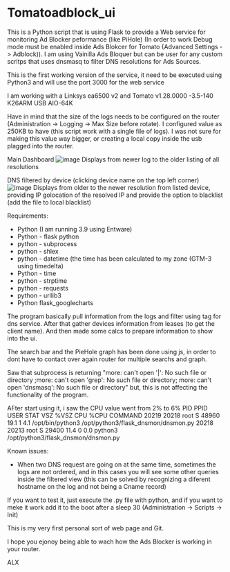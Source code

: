 # Tomatoadblock_ui
This is a Python script that is using Flask to provide a Web service for monitoring Ad Blocker peformance (like PiHole) (In order to work Debug mode must be enabled inside Ads Blokcer for Tomato {Advanced Settings -> Adblock)). I am using Vainilla Ads Bloquer but can be user for any custom scritps that uses dnsmasq to filter DNS resolutions for Ads Sources.

This is the first working version of the service, it need to be executed using Python3 and will use the port 3000 for the web service

I am working with a Linksys ea6500 v2 and Tomato v1.28.0000 -3.5-140 K26ARM USB AIO-64K

Have in mind that the size of the logs needs to be configured on the router (Administration -> Logging -> Max Size before rotate). I configured value as 250KB to have (this script work with a single file of logs). I was not sure for making this value way bigger, or creating a local copy inside the usb plagged into the router.

Main Dashboard
![image](https://user-images.githubusercontent.com/86429971/123818791-aa2f7980-d8cf-11eb-8e2b-65cb91213167.png)
Displays from newer log to the older listing of all resolutions

DNS filtered by device (clicking device name on the top left corner)
![image](https://user-images.githubusercontent.com/86429971/125877666-d9e8e6aa-ef29-4c10-bf90-c0450976b14b.png)
Displays from older to the newer resolution from listed device, providing IP golocation of the resolved IP and provide the option to blacklist (add the file to local blacklist)

Requirements:
* Python (I am running 3.9 using Entware)
* Python -  flask python
* python -  subprocess
* python -  shlex
* python -  datetime (the time has been calculated to my zone (GTM-3 using timedelta)
* Python -  time
* python -  strptime
* python -  requests
* python -  urllib3
* Python flask_googlecharts

The program basically pull information from the logs and filter using tag for dns service. After that gather devices information from leases (to get the client name). And then made some calcs to prepare information to show into the ui.

The search bar and the PieHole graph has been done using js, in order to dont have to contact over again router for multiple searchs and graph.

Saw that subprocess is returning "more: can't open '|': No such file or directory ;more: can't open 'grep': No such file or directory; more: can't open 'dnsmasq': No such file or directory" but, this is not affecting the functionality of the program.

AFter start using it, i saw the CPU value went from 2% to 6%
  PID  PPID USER     STAT   VSZ %VSZ CPU %CPU COMMAND
20219 20218 root     S    48960 19.1   1  4.1 /opt/bin/python3 /opt/python3/flask_dnsmon/dnsmon.py
20218 20213 root     S    29400 11.4   0  0.0 python3 /opt/python3/flask_dnsmon/dnsmon.py


Known issues:
* When two DNS request are going on at the same time, sometimes the logs are not ordered, and in this cases you will see some other queries inside the filtered view (this can be solved by recognizing a diferent hostname on the log and not being a Cname record)

If you want to test it, just execute the .py file with python, and if you want to meke it work add it to the boot after a sleep 30 (Administration -> Scripts -> Init) 

This is my very first personal sort of web page and Git.

I hope you ejonoy being able to wach how the Ads Blocker is working in your router.

ALX

